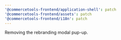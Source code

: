 ```yaml
---
'@commercetools-frontend/application-shell': patch
'@commercetools-frontend/assets': patch
'@commercetools-frontend/i18n': patch
---
```


Removing the rebranding modal pup-up.
